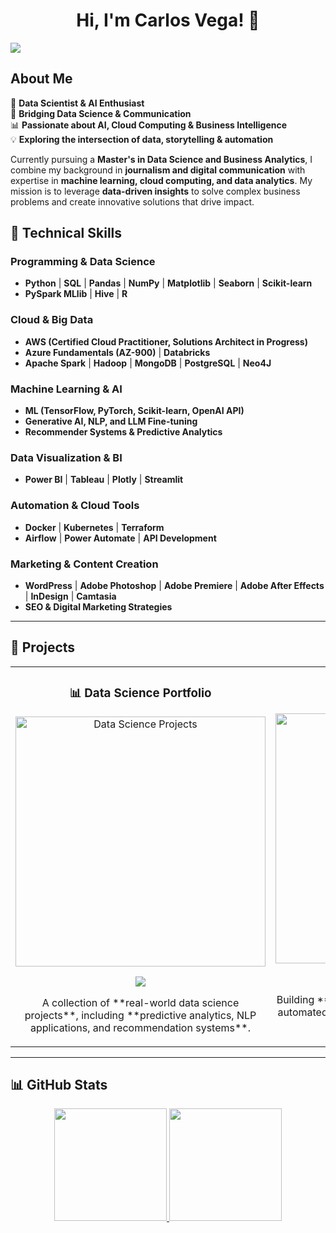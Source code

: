 <div align="center">
<h1 align="center">Hi, I'm Carlos Vega! 👋</h1>
</div>
<img src="https://i.imgur.com/rSMtjdi.png">

## About Me  

🚀 **Data Scientist & AI Enthusiast**  
🎯 **Bridging Data Science & Communication**  
📊 **Passionate about AI, Cloud Computing & Business Intelligence**  
💡 **Exploring the intersection of data, storytelling & automation**  

Currently pursuing a **Master's in Data Science and Business Analytics**, I combine my background in **journalism and digital communication** with expertise in **machine learning, cloud computing, and data analytics**. My mission is to leverage **data-driven insights** to solve complex business problems and create innovative solutions that drive impact.  

## 🔧 Technical Skills  

### **Programming & Data Science**  
- **Python** | **SQL** | **Pandas** | **NumPy** | **Matplotlib** | **Seaborn** | **Scikit-learn**  
- **PySpark MLlib** | **Hive** | **R**  

### **Cloud & Big Data**  
- **AWS (Certified Cloud Practitioner, Solutions Architect in Progress)**  
- **Azure Fundamentals (AZ-900)** | **Databricks**  
- **Apache Spark** | **Hadoop** | **MongoDB** | **PostgreSQL** | **Neo4J**  

### **Machine Learning & AI**  
- **ML (TensorFlow, PyTorch, Scikit-learn, OpenAI API)**  
- **Generative AI, NLP, and LLM Fine-tuning**  
- **Recommender Systems & Predictive Analytics**  

### **Data Visualization & BI**  
- **Power BI** | **Tableau** | **Plotly** | **Streamlit**  

### **Automation & Cloud Tools**  
- **Docker** | **Kubernetes** | **Terraform**  
- **Airflow** | **Power Automate** | **API Development**  

### **Marketing & Content Creation**  
- **WordPress** | **Adobe Photoshop** | **Adobe Premiere** | **Adobe After Effects** | **InDesign** | **Camtasia**  
- **SEO & Digital Marketing Strategies**  

---

## 🚀 Projects  

<table>
<tr>
<td width="50%">
<h3 align="center">📊 Data Science Portfolio</h3>
<div align="center">
<a href="https://github.com/carlosvegagonzalez/datascience-portfolio" target="_blank"><img src="https://i.imgur.com/Jji0CIE.jpg" width="400" alt="Data Science Projects"></a>
<p>
<a href="https://github.com/carlosvegagonzalez/datascience-portfolio" target="_blank">
<img src="https://img.shields.io/badge/Code-GitHub-blue?style=for-the-badge&logo=github&logoColor=white">
</a>
</p>
<p>A collection of **real-world data science projects**, including **predictive analytics, NLP applications, and recommendation systems**.</p>
</div>
</td>

<td width="50%">
<h3 align="center">🤖 AI & Automation</h3>
<div align="center">
<a href="https://github.com/carlosvegagonzalez/ai-automation" target="_blank"><img src="https://i.imgur.com/7uCBigG.jpg" width="400" alt="AI & Automation"></a>
<p>
<a href="https://github.com/carlosvegagonzalez/ai-automation" target="_blank">
<img src="https://img.shields.io/badge/Code-GitHub-green?style=for-the-badge&logo=github&logoColor=white">
</a>
</p>
<p>Building **AI-driven chatbots, LLM fine-tuning, and automated workflows** using OpenAI, LangChain & Python.</p>
</div>
</td>
</tr>
</table>

---

## 📊 GitHub Stats  

<p align="center">
<a href="https://github.com/carlosvegag1">
  <img height="180em" src="https://github-readme-stats-eight-theta.vercel.app/api?username=carlosvegag1&show_icons=true&theme=algolia&include_all_commits=true&count_private=true"/>
  <img height="180em" src="https://github-readme-stats-eight-theta.vercel.app/api/top-langs/?username=carlosvegag1&layout=compact&langs_count=8&theme=algolia"/>
</a>
</p>
